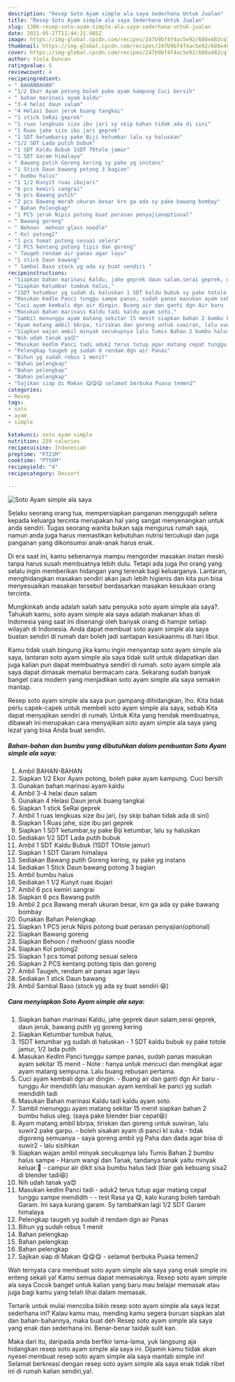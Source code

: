 ```yaml
---
description: "Resep Soto Ayam simple ala saya Sederhana Untuk Jualan"
title: "Resep Soto Ayam simple ala saya Sederhana Untuk Jualan"
slug: 1306-resep-soto-ayam-simple-ala-saya-sederhana-untuk-jualan
date: 2021-05-27T11:44:21.985Z
image: https://img-global.cpcdn.com/recipes/247b9bf4f4ac5e92/680x482cq70/soto-ayam-simple-ala-saya-foto-resep-utama.jpg
thumbnail: https://img-global.cpcdn.com/recipes/247b9bf4f4ac5e92/680x482cq70/soto-ayam-simple-ala-saya-foto-resep-utama.jpg
cover: https://img-global.cpcdn.com/recipes/247b9bf4f4ac5e92/680x482cq70/soto-ayam-simple-ala-saya-foto-resep-utama.jpg
author: Viola Duncan
ratingvalue: 5
reviewcount: 4
recipeingredient:
- " BAHANBAHAN"
- "1/2 Ekor Ayam potong boleh pake ayam kampung Cuci bersih"
- " bahan marinasi ayam kaldu"
- "3-4 helai daun salam"
- "4 Helasi Daun jeruk buang tangkai"
- "1 stick SeRai geprek"
- "1 ruas lengkuas size ibu jari sy skip bahan tidak ada di sini"
- "1 Ruas jahe size ibu jari geprek"
- "1 SDT ketumbarsy pake Biji ketumbar lalu sy haluskan"
- "1/2 SDT Lada putih bubuk"
- "1 SDT Kaldu Bubuk 1SDT TOtole jamur"
- "1 SDT Garam himalaya"
- " Bawang putih Goreng kering sy pake yg instans"
- "1 Stick Daun bawang potong 3 bagian"
- " bumbu halus"
- "1 1/2 Kunyit ruas ibujari"
- "6 pcs kemiri sangrai"
- "6 pcs Bawang putih"
- "2 pcs Bawang merah ukuran besar krn ga ada sy pake bawang bombay"
- " Bahan Pelengkap"
- "1 PCS jeruk Nipis potong buat perasan penyajianoptional"
- " Bawang goreng"
- " Behoon  mehoon glass noodle"
- " Kol potong2"
- "1 pcs tomat potong sesuai selera"
- "2 PCS kentang potong tipis dan goreng"
- " Taugeh rendam air panas agar layu"
- "1 stick Daun bawang"
- " Sambal Baso stock yg ada sy buat sendiri "
recipeinstructions:
- "Siapkan bahan marinasi Kaldu, jahe geprek daun salam,serai geprek, daun jeruk, bawang putih yg goreng kering"
- "Siapkan Ketumbar tumbuk halus,"
- "1SDT ketumbar yg sudah di haluskan 1 SDT kaldu bubuk sy pake totole jamur, 1/2 lada putih"
- "Masukan Kedlm Panci tunggu sampe panas, sudah panas masukan ayam sekitar 15 menit  Note : hanya untuk mencuci dan mengikat agar ayam matang sempurna. Lalu buang rebusan pertama."
- "Cuci ayam kembali dgn air dingin. Buang air dan ganti dgn Air baru  tunggu Air mendidih lalu masukan ayam kembali ke panci yg sudah mendidih tadi"
- "Masukan Bahan marinasi Kaldu tadi kaldu ayam soto."
- "Sambil menunggu ayam matang sekitar 15 menit siapkan bahan 2 bumbu halus uleg. (saya pake blender biar cepat😆)"
- "Ayam matang ambil bbrpa, tiriskan dan goreng untuk suwiran, lalu suwir2 pake garpu. boleh sisakan ayam di panci kl suka  tidak digoreng semuanya  saya goreng ambil yg Paha dan dada agar bisa di suwir2  lalu sisihkan"
- "Siapkan wajan ambil minyak secukupnya lalu Tumis Bahan 2 bumbu halus sampe Harum wangi dan Tanak, tandanya tanak yaitu minyak keluar.🥰 campur air dikit sisa bumbu halus tadi (biar gak kebuang sisa2 di blender tadi😆)"
- "Nih udah tanak ya😍"
- "Masukan kedlm Panci tadi aduk2 terus tutup agar matang cepat tunggu sampe mendidih  test Rasa ya 😋, kalo kurang boleh tambah Garam. Ini saya kurang garam. Sy tambahkan lagi 1/2 SDT Garam himalaya"
- "Pelengkap taugeh yg sudah d rendam dgn air Panas"
- "Bihun yg sudah rebus 1 menit"
- "Bahan pelengkap"
- "Bahan pelengkap"
- "Bahan pelengkap"
- "Sajikan siap di Makan 😋😋😋 selamat berbuka Puasa temen2"
categories:
- Resep
tags:
- soto
- ayam
- simple

katakunci: soto ayam simple 
nutrition: 259 calories
recipecuisine: Indonesian
preptime: "PT21M"
cooktime: "PT56M"
recipeyield: "4"
recipecategory: Dessert

---
```



![Soto Ayam simple ala saya](https://img-global.cpcdn.com/recipes/247b9bf4f4ac5e92/680x482cq70/soto-ayam-simple-ala-saya-foto-resep-utama.jpg)

Selaku seorang orang tua, mempersiapkan panganan menggugah selera kepada keluarga tercinta merupakan hal yang sangat menyenangkan untuk anda sendiri. Tugas seorang  wanita bukan saja mengurus rumah saja, namun anda juga harus memastikan kebutuhan nutrisi tercukupi dan juga panganan yang dikonsumsi anak-anak harus enak.

Di era  saat ini, kamu sebenarnya mampu mengorder masakan instan meski tanpa harus susah membuatnya lebih dulu. Tetapi ada juga lho orang yang selalu ingin memberikan hidangan yang terenak bagi keluarganya. Lantaran, menghidangkan masakan sendiri akan jauh lebih higienis dan kita pun bisa menyesuaikan masakan tersebut berdasarkan masakan kesukaan orang tercinta. 



Mungkinkah anda adalah salah satu penyuka soto ayam simple ala saya?. Tahukah kamu, soto ayam simple ala saya adalah makanan khas di Indonesia yang saat ini disenangi oleh banyak orang di hampir setiap wilayah di Indonesia. Anda dapat membuat soto ayam simple ala saya buatan sendiri di rumah dan boleh jadi santapan kesukaanmu di hari libur.

Kamu tidak usah bingung jika kamu ingin menyantap soto ayam simple ala saya, lantaran soto ayam simple ala saya tidak sulit untuk didapatkan dan juga kalian pun dapat membuatnya sendiri di rumah. soto ayam simple ala saya dapat dimasak memalui bermacam cara. Sekarang sudah banyak banget cara modern yang menjadikan soto ayam simple ala saya semakin mantap.

Resep soto ayam simple ala saya pun gampang dihidangkan, lho. Kita tidak perlu capek-capek untuk membeli soto ayam simple ala saya, sebab Kita dapat menyajikan sendiri di rumah. Untuk Kita yang hendak membuatnya, dibawah ini merupakan cara menyajikan soto ayam simple ala saya yang lezat yang bisa Anda buat sendiri.

<!--inarticleads1-->

##### Bahan-bahan dan bumbu yang dibutuhkan dalam pembuatan Soto Ayam simple ala saya:

1. Ambil  BAHAN-BAHAN
1. Siapkan 1/2 Ekor Ayam potong, boleh pake ayam kampung. Cuci bersih
1. Gunakan  bahan marinasi ayam kaldu
1. Ambil 3-4 helai daun salam
1. Gunakan 4 Helasi Daun jeruk buang tangkai
1. Siapkan 1 stick SeRai geprek
1. Ambil 1 ruas lengkuas size ibu jari, (sy skip bahan tidak ada di sini)
1. Siapkan 1 Ruas jahe, size ibu jari geprek
1. Siapkan 1 SDT ketumbar,sy pake Biji ketumbar, lalu sy haluskan
1. Sediakan 1/2 SDT Lada putih bubuk
1. Ambil 1 SDT Kaldu Bubuk (1SDT TOtole jamur)
1. Siapkan 1 SDT Garam himalaya
1. Sediakan  Bawang putih Goreng kering, sy pake yg instans
1. Sediakan 1 Stick Daun bawang potong 3 bagian
1. Ambil  bumbu halus
1. Sediakan 1 1/2 Kunyit ruas ibujari
1. Ambil 6 pcs kemiri sangrai
1. Siapkan 6 pcs Bawang putih
1. Ambil 2 pcs Bawang merah ukuran besar, krn ga ada sy pake bawang bombay
1. Gunakan  Bahan Pelengkap
1. Siapkan 1 PCS jeruk Nipis potong buat perasan penyajian(optional)
1. Siapkan  Bawang goreng
1. Siapkan  Behoon / mehoon/ glass noodle
1. Siapkan  Kol potong2
1. Siapkan 1 pcs tomat potong sesuai selera
1. Siapkan 2 PCS kentang potong tipis dan goreng
1. Ambil  Taugeh, rendam air panas agar layu
1. Sediakan 1 stick Daun bawang
1. Ambil  Sambal Baso (stock yg ada sy buat sendiri 😆)




<!--inarticleads2-->

##### Cara menyiapkan Soto Ayam simple ala saya:

1. Siapkan bahan marinasi Kaldu, jahe geprek daun salam,serai geprek, daun jeruk, bawang putih yg goreng kering
1. Siapkan Ketumbar tumbuk halus,
1. 1SDT ketumbar yg sudah di haluskan - 1 SDT kaldu bubuk sy pake totole jamur, 1/2 lada putih
1. Masukan Kedlm Panci tunggu sampe panas, sudah panas masukan ayam sekitar 15 menit  - Note : hanya untuk mencuci dan mengikat agar ayam matang sempurna. Lalu buang rebusan pertama.
1. Cuci ayam kembali dgn air dingin. - Buang air dan ganti dgn Air baru  - tunggu Air mendidih lalu masukan ayam kembali ke panci yg sudah mendidih tadi
1. Masukan Bahan marinasi Kaldu tadi kaldu ayam soto.
1. Sambil menunggu ayam matang sekitar 15 menit siapkan bahan 2 bumbu halus uleg. (saya pake blender biar cepat😆)
1. Ayam matang ambil bbrpa, tiriskan dan goreng untuk suwiran, lalu suwir2 pake garpu. - boleh sisakan ayam di panci kl suka  - tidak digoreng semuanya  - saya goreng ambil yg Paha dan dada agar bisa di suwir2  - lalu sisihkan
1. Siapkan wajan ambil minyak secukupnya lalu Tumis Bahan 2 bumbu halus sampe - Harum wangi dan Tanak, tandanya tanak yaitu minyak keluar.🥰 - campur air dikit sisa bumbu halus tadi (biar gak kebuang sisa2 di blender tadi😆)
1. Nih udah tanak ya😍
1. Masukan kedlm Panci tadi - aduk2 terus tutup agar matang cepat tunggu sampe mendidih -  - test Rasa ya 😋, kalo kurang boleh tambah Garam. Ini saya kurang garam. Sy tambahkan lagi 1/2 SDT Garam himalaya
1. Pelengkap taugeh yg sudah d rendam dgn air Panas
1. Bihun yg sudah rebus 1 menit
1. Bahan pelengkap
1. Bahan pelengkap
1. Bahan pelengkap
1. Sajikan siap di Makan 😋😋😋 - selamat berbuka Puasa temen2




Wah ternyata cara membuat soto ayam simple ala saya yang enak simple ini enteng sekali ya! Kamu semua dapat memasaknya. Resep soto ayam simple ala saya Cocok banget untuk kalian yang baru mau belajar memasak atau juga bagi kamu yang telah lihai dalam memasak.

Tertarik untuk mulai mencoba bikin resep soto ayam simple ala saya lezat sederhana ini? Kalau kamu mau, mending kamu segera buruan siapkan alat dan bahan-bahannya, maka buat deh Resep soto ayam simple ala saya yang enak dan sederhana ini. Benar-benar taidak sulit kan. 

Maka dari itu, daripada anda berfikir lama-lama, yuk langsung aja hidangkan resep soto ayam simple ala saya ini. Dijamin kamu tiidak akan nyesel membuat resep soto ayam simple ala saya mantab simple ini! Selamat berkreasi dengan resep soto ayam simple ala saya enak tidak ribet ini di rumah kalian sendiri,ya!.

